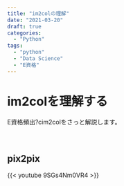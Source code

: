 ```yaml
---
title: "im2colの理解"
date: "2021-03-20"
draft: true
categories:
  - "Python"
tags:
  - "python"
  - "Data Science"
  - "E資格"
---
```


# im2colを理解する

E資格頻出?cim2colをさっと解説します。

　

## pix2pix


{{< youtube 9SGs4Nm0VR4 >}}




###
